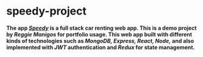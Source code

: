# speedy-project
**The app _[Speedy](https://reggie-speedy-project.herokuapp.com/)_ is a full stack car renting web app. This is a demo project by _Reggie Manigos_ for portfolio usage. This web app built with different kinds of technologies such as _MongoDB, Express, React, Node,_ and also implemented with _JWT_ authentication and _Redux_ for state management.**
